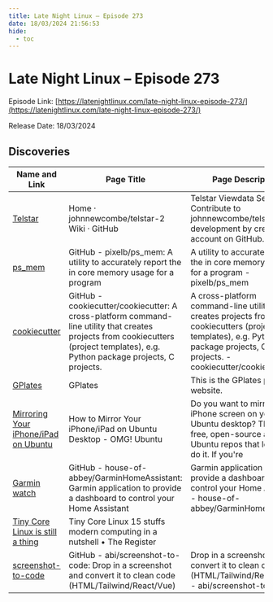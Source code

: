 ```yaml
---
title: Late Night Linux – Episode 273
date: 18/03/2024 21:56:53
hide:
  - toc
---
```


# Late Night Linux – Episode 273

Episode Link: [https://latenightlinux.com/late-night-linux-episode-273/](https://latenightlinux.com/late-night-linux-episode-273/)

Release Date: 18/03/2024

## Discoveries

| Name and Link | Page Title | Page Description |
| ------------- | ---------- | ---------------- |
| [Telstar](https://github.com/johnnewcombe/telstar-2/wiki) | Home · johnnewcombe/telstar-2 Wiki · GitHub | Telstar Viewdata Server. Contribute to johnnewcombe/telstar-2 development by creating an account on GitHub. |
| [ps_mem](https://github.com/pixelb/ps_mem) | GitHub - pixelb/ps_mem: A utility to accurately report the in core memory usage for a program | A utility to accurately report the in core memory usage for a program - pixelb/ps_mem |
| [cookiecutter](https://github.com/cookiecutter/cookiecutter) | GitHub - cookiecutter/cookiecutter: A cross-platform command-line utility that creates projects from cookiecutters (project templates), e.g. Python package projects, C projects. | A cross-platform command-line utility that creates projects from cookiecutters (project templates), e.g. Python package projects, C projects. - cookiecutter/cookiecutter |
| [GPlates](https://www.gplates.org) | GPlates | This is the GPlates project website. |
| [Mirroring Your iPhone/iPad on Ubuntu](https://www.omgubuntu.co.uk/2024/03/how-to-mirror-your-iphone-ipad-to-ubuntu) | How to Mirror Your iPhone/iPad on Ubuntu Desktop - OMG! Ubuntu | Do you want to mirror your iPhone screen on your Ubuntu desktop? There's a free, open-source app in the Ubuntu repos that lets you do it. If you're |
| [Garmin watch](https://github.com/house-of-abbey/GarminHomeAssistant) | GitHub - house-of-abbey/GarminHomeAssistant: Garmin application to provide a dashboard to control your Home Assistant | Garmin application to provide a dashboard to control your Home Assistant - house-of-abbey/GarminHomeAssistant |
| [Tiny Core Linux is still a thing](https://www.theregister.com/2024/03/04/tiny_core_linux_15/) | Tiny Core Linux 15 stuffs modern computing in a nutshell • The Register |  |
| [screenshot-to-code](https://github.com/abi/screenshot-to-code) | GitHub - abi/screenshot-to-code: Drop in a screenshot and convert it to clean code (HTML/Tailwind/React/Vue) | Drop in a screenshot and convert it to clean code (HTML/Tailwind/React/Vue) - abi/screenshot-to-code |